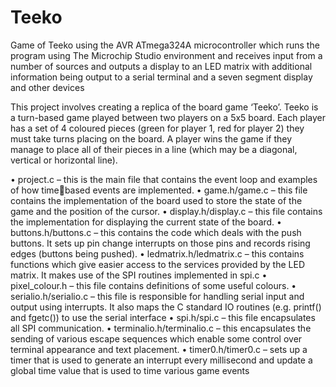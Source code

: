 # Teeko

Game of Teeko using the AVR ATmega324A microcontroller which runs the program using The Microchip Studio environment and receives input from a number of sources and outputs a display to an LED matrix with additional information being output to a serial terminal and a seven segment display and other devices

This project involves creating a replica of the board game ‘Teeko’. Teeko is a turn-based game 
played between two players on a 5x5 board. Each player has a set of 4 coloured pieces (green for 
player 1, red for player 2) they must take turns placing on the board. A player wins the game if 
they manage to place all of their pieces in a line (which may be a diagonal, vertical or horizontal 
line).

• project.c – this is the main file that contains the event loop and examples of how timebased events are implemented.
• game.h/game.c – this file contains the implementation of the board used to store the state 
of the game and the position of the cursor. 
• display.h/display.c – this file contains the implementation for displaying the current state 
of the board. 
• buttons.h/buttons.c – this contains the code which deals with the push buttons. It sets up 
pin change interrupts on those pins and records rising edges (buttons being pushed). 
• ledmatrix.h/ledmatrix.c  – this contains functions which give easier 
access to the services provided by the LED matrix. It makes use of the SPI routines 
implemented in spi.c
• pixel_colour.h  – this file contains definitions of some useful colours. 
• serialio.h/serialio.c – this file is responsible for handling serial input and output using 
interrupts. It also maps the C standard IO routines (e.g. printf() and fgetc()) to use the serial 
interface 
• spi.h/spi.c  – this file encapsulates all SPI communication.
• terminalio.h/terminalio.c – this encapsulates the sending of various escape sequences
which enable some control over terminal appearance and text placement.
• timer0.h/timer0.c – sets up a timer that is used to generate an interrupt every millisecond 
and update a global time value that is used to time various game events